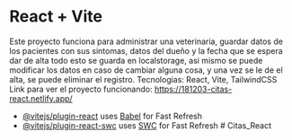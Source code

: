 # React + Vite

Este proyecto funciona para administrar una veterinaria, guardar datos de los pacientes con sus sintomas, datos del dueño y la fecha que se espera dar de alta todo esto se guarda en localstorage, asi mismo se puede modificar los datos en caso de cambiar alguna cosa, y una vez se le de el alta, se puede eliminar el registro.
Tecnologias: React, Vite, TailwindCSS
Link para ver el proyecto funcionando: https://181203-citas-react.netlify.app/

- [@vitejs/plugin-react](https://github.com/vitejs/vite-plugin-react/blob/main/packages/plugin-react/README.md) uses [Babel](https://babeljs.io/) for Fast Refresh
- [@vitejs/plugin-react-swc](https://github.com/vitejs/vite-plugin-react-swc) uses [SWC](https://swc.rs/) for Fast Refresh
#   C i t a s _ R e a c t 
 
 
